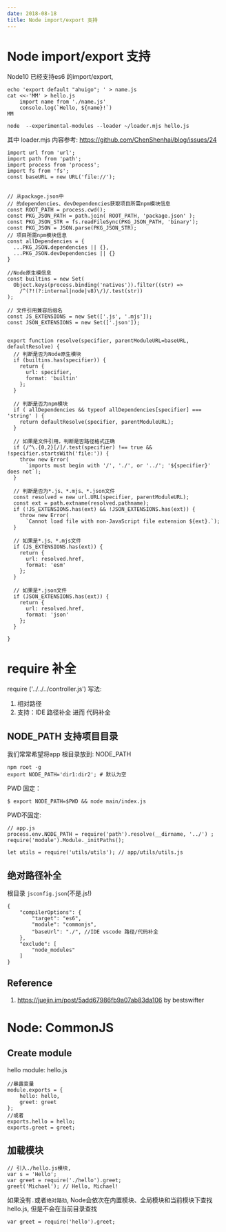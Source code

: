 ```yaml
---
date: 2018-08-18
title: Node import/export 支持
---
```

# Node import/export 支持
Node10 已经支持es6 的import/export, 


    echo 'export default "ahuigo"; ' > name.js
    cat <<-'MM' > hello.js
        import name from './name.js'
        console.log(`Hello, ${name}!`)
    MM

    node  --experimental-modules --loader ~/loader.mjs hello.js

其中 loader.mjs 内容参考: https://github.com/ChenShenhai/blog/issues/24

    import url from 'url';
    import path from 'path';
    import process from 'process';
    import fs from 'fs';
    const baseURL = new URL('file://');


    // 从package.json中
    // 的dependencies、devDependencies获取项目所需npm模块信息
    const ROOT_PATH = process.cwd();
    const PKG_JSON_PATH = path.join( ROOT_PATH, 'package.json' );
    const PKG_JSON_STR = fs.readFileSync(PKG_JSON_PATH, 'binary');
    const PKG_JSON = JSON.parse(PKG_JSON_STR);
    // 项目所需npm模块信息
    const allDependencies = {
      ...PKG_JSON.dependencies || {},
      ...PKG_JSON.devDependencies || {}
    }

    //Node原生模信息
    const builtins = new Set(
      Object.keys(process.binding('natives')).filter((str) =>
        /^(?!(?:internal|node|v8)\/)/.test(str))
    );

    // 文件引用兼容后缀名
    const JS_EXTENSIONS = new Set(['.js', '.mjs']);
    const JSON_EXTENSIONS = new Set(['.json']);


    export function resolve(specifier, parentModuleURL=baseURL, defaultResolve) {
      // 判断是否为Node原生模块
      if (builtins.has(specifier)) {
        return {
          url: specifier,
          format: 'builtin'
        };
      }

      // 判断是否为npm模块
      if ( allDependencies && typeof allDependencies[specifier] === 'string' ) {
        return defaultResolve(specifier, parentModuleURL);
      }

      // 如果是文件引用，判断是否路径格式正确
      if (/^\.{0,2}[/]/.test(specifier) !== true && !specifier.startsWith('file:')) { 
        throw new Error(
          `imports must begin with '/', './', or '../'; '${specifier}' does not`);
      }

      // 判断是否为*.js、*.mjs、*.json文件
      const resolved = new url.URL(specifier, parentModuleURL);
      const ext = path.extname(resolved.pathname);
      if (!JS_EXTENSIONS.has(ext) && !JSON_EXTENSIONS.has(ext)) {
        throw new Error(
          `Cannot load file with non-JavaScript file extension ${ext}.`);
      }

      // 如果是*.js、*.mjs文件
      if (JS_EXTENSIONS.has(ext)) {
        return {
          url: resolved.href,
          format: 'esm'
        };
      }
      
      // 如果是*.json文件
      if (JSON_EXTENSIONS.has(ext)) {
        return {
          url: resolved.href,
          format: 'json'
        };
      }

    }

# require 补全
require ('../../../controller.js') 写法:
1. 相对路径
2. 支持：IDE 路径补全 进而 代码补全

## NODE_PATH 支持项目目录
我们常常希望将app 根目录放到: NODE_PATH

    npm root -g 
    export NODE_PATH='dir1:dir2'; # 默认为空

PWD 固定：

    $ export NODE_PATH=$PWD && node main/index.js

PWD不固定:

    // app.js
    process.env.NODE_PATH = require('path').resolve(__dirname, '../') ;
    require('module').Module._initPaths();

    let utils = require('utils/utils'); // app/utils/utils.js

## 绝对路径补全
根目录 `jsconfig.json`(不是.js!)

    {
        "compilerOptions": {
            "target": "es6",
            "module": "commonjs",
            "baseUrl": "./", //IDE vscode 路径/代码补全
        },
        "exclude": [
            "node_modules"
        ]
    }

## Reference
1. https://juejin.im/post/5add67986fb9a07ab83da106 by bestswifter 

# Node: CommonJS
## Create module
hello module: hello.js

    //暴露变量
    module.exports = {
        hello: hello,
        greet: greet
    };
    //或者
    exports.hello = hello;
    exports.greet = greet;

## 加载模块

    // 引入./hello.js模块,
    var s = 'Hello';
    var greet = require('./hello').greet;
    greet('Michael'); // Hello, Michael!

如果没有`.`或者`绝对路劲`, Node会依次在内置模块、全局模块和当前模块下查找hello.js, 但是不会在当前目录查找

    var greet = require('hello').greet;
